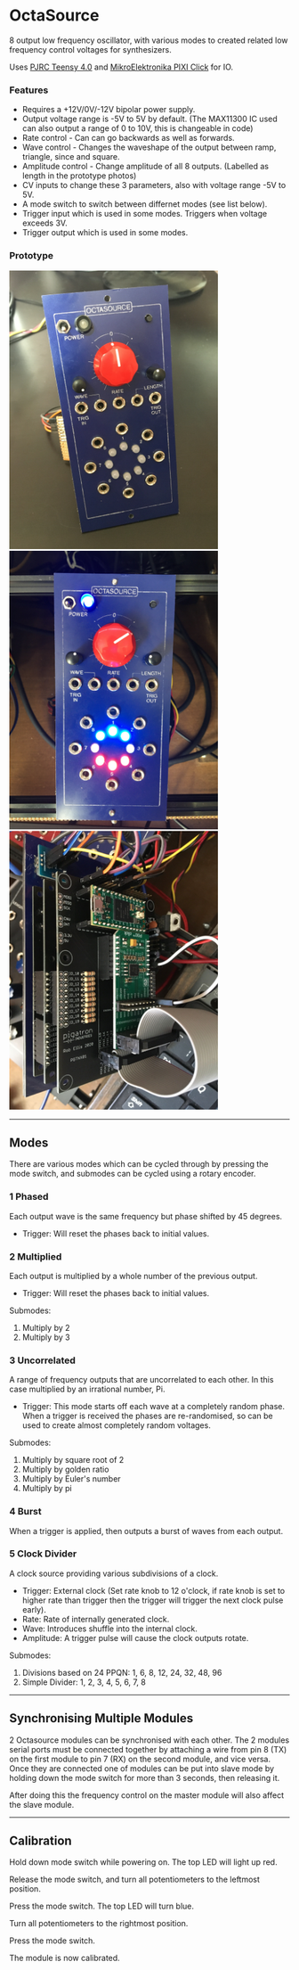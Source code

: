 
# OctaSource

8 output low frequency oscillator, with various modes to created related low frequency control voltages for synthesizers.

Uses [PJRC Teensy 4.0](https://www.pjrc.com/teensy-4-0/) and [MikroElektronika PIXI Click](https://www.mikroe.com/pixi-click) for IO.

### Features
* Requires a +12V/0V/-12V bipolar power supply.
* Output voltage range is -5V to 5V by default. (The MAX11300 IC used can also output a range of 0 to 10V, this is changeable in code)
* Rate control - Can can go backwards as well as forwards.
* Wave control - Changes the waveshape of the output between ramp, triangle, since and square.
* Amplitude control - Change amplitude of all 8 outputs. (Labelled as length in the prototype photos)
* CV inputs to change these 3 parameters, also with voltage range -5V to 5V.
* A mode switch to switch between differnet modes (see list below).
* Trigger input which is used in some modes. Triggers when voltage exceeds 3V.
* Trigger output which is used in some modes.


### Prototype

<img src="images/octasource_prototype_032020_1.jpg" height="500" /> <img src="images/octasource_prototype_032020_2.jpg" height="500" /> <img src="images/octasource_prototype_032021_3.jpg" height="500" />


---

## Modes

There are various modes which can be cycled through by pressing the mode switch, and submodes can be cycled using a rotary encoder.

### 1 Phased

Each output wave is the same frequency but phase shifted by 45 degrees.
* Trigger: Will reset the phases back to initial values.

### 2 Multiplied

Each output is multiplied by a whole number of the previous output.
* Trigger: Will reset the phases back to initial values.

Submodes:
1. Multiply by 2
2. Multiply by 3


### 3 Uncorrelated

A range of frequency outputs that are uncorrelated to each other. In this case multiplied by an irrational number, Pi.
* Trigger: This mode starts off each wave at a completely random phase. When a trigger is received the phases are re-randomised, so can be used to create almost completely random voltages.

Submodes:
1. Multiply by square root of 2
2. Multiply by golden ratio
3. Multiply by Euler's number
4. Multiply by pi

### 4 Burst

When a trigger is applied, then outputs a burst of waves from each output.

### 5 Clock Divider

A clock source providing various subdivisions of a clock.
* Trigger: External clock (Set rate knob to 12 o'clock, if rate knob is set to higher rate than trigger then the trigger will trigger the next clock pulse early).
* Rate: Rate of internally generated clock.
* Wave: Introduces shuffle into the internal clock.
* Amplitude: A trigger pulse will cause the clock outputs rotate.

Submodes:
1. Divisions based on 24 PPQN: 1, 6, 8, 12, 24, 32, 48, 96
2. Simple Divider: 1, 2, 3, 4, 5, 6, 7, 8

---

## Synchronising Multiple Modules

2 Octasource modules can be synchronised with each other. The 2 modules serial ports must be connected together by attaching a wire from pin 8 (TX) on the first module to pin 7 (RX) on the second module, and vice versa. Once they are connected one of modules can be put into slave mode by holding down the mode switch for more than 3 seconds, then releasing it.

After doing this the frequency control on the master module will also affect the slave module.

---

## Calibration

Hold down mode switch while powering on. The top LED will light up red.

Release the mode switch, and turn all potentiometers to the leftmost position.

Press the mode switch. The top LED will turn blue.

Turn all potentiometers to the rightmost position.

Press the mode switch.

The module is now calibrated.

